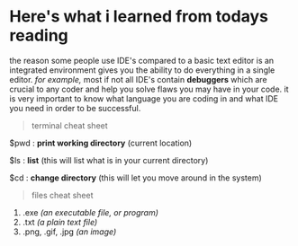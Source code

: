 # Here's what i learned from todays reading
the reason some people use IDE's compared to a basic text editor is an integrated environment gives you the ability to do everything in a single editor.
*for example,* most if not all IDE's contain **debuggers** which are crucial to any coder and help you solve flaws you may have in your code. it is very important to know what language you are coding in and what IDE you need in order to be successful.

>terminal cheat sheet

$pwd : __print working directory__ (current location)

$ls : __list__ (this will list what is in your current directory)

$cd : __change directory__ (this will let you move around in the system)

>files cheat sheet

1. .exe _(an executable file, or program)_
2. .txt _(a plain text file)_
3. .png, .gif, .jpg  _(an image)_

